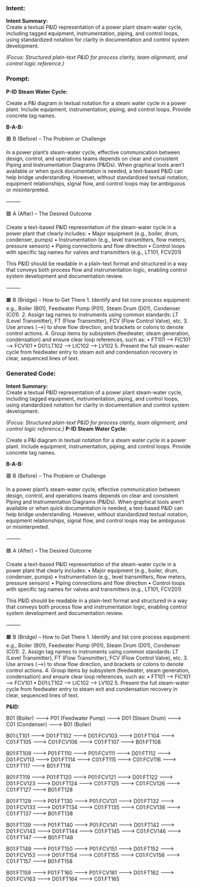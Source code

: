 ### Intent:
**Intent Summary:**  
Create a textual P&ID representation of a power plant steam-water cycle, including tagged equipment, instrumentation, piping, and control loops, using standardized notation for clarity in documentation and control system development.  

*(Focus: Structured plain-text P&ID for process clarity, team alignment, and control logic reference.)*

### Prompt:
**P-ID Steam Water Cycle:**

Create a P&I diagram in textual notation for a steam water cycle in a power plant. Include equipment, instrumentation, piping, and control loops. Provide concrete tag names.


**B-A-B:**

🟥 B (Before) – The Problem or Challenge

In a power plant’s steam-water cycle, effective communication between design, control, and operations teams depends on clear and consistent Piping and Instrumentation Diagrams (P&IDs). When graphical tools aren’t available or when quick documentation is needed, a text-based P&ID can help bridge understanding. However, without standardized textual notation, equipment relationships, signal flow, and control loops may be ambiguous or misinterpreted.

⸻

🟩 A (After) – The Desired Outcome

Create a text-based P&ID representation of the steam-water cycle in a power plant that clearly includes:
	•	Major equipment (e.g., boiler, drum, condenser, pumps)
	•	Instrumentation (e.g., level transmitters, flow meters, pressure sensors)
	•	Piping connections and flow direction
	•	Control loops with specific tag names for valves and transmitters (e.g., LT101, FCV201)

This P&ID should be readable in a plain-text format and structured in a way that conveys both process flow and instrumentation logic, enabling control system development and documentation review.

⸻

🟧 B (Bridge) – How to Get There
	1.	Identify and list core process equipment: e.g., Boiler (B01), Feedwater Pump (P01), Steam Drum (D01), Condenser (C01).
	2.	Assign tag names to instruments using common standards: LT (Level Transmitter), FT (Flow Transmitter), FCV (Flow Control Valve), etc.
	3.	Use arrows (-->) to show flow direction, and brackets or colons to denote control actions.
	4.	Group items by subsystem (feedwater, steam generation, condensation) and ensure clear loop references, such as:
	•	FT101 --> FIC101 --> FCV101
	•	D01:LT102 --> LIC102 --> LV102
	5.	Present the full steam-water cycle from feedwater entry to steam exit and condensation recovery in clear, sequenced lines of text.

### Generated Code:
**Intent Summary:**  
Create a textual P&ID representation of a power plant steam-water cycle, including tagged equipment, instrumentation, piping, and control loops, using standardized notation for clarity in documentation and control system development.  

*(Focus: Structured plain-text P&ID for process clarity, team alignment, and control logic reference.)*
**P-ID Steam Water Cycle:**

Create a P&I diagram in textual notation for a steam water cycle in a power plant. Include equipment, instrumentation, piping, and control loops. Provide concrete tag names.


**B-A-B:**

🟥 B (Before) – The Problem or Challenge

In a power plant’s steam-water cycle, effective communication between design, control, and operations teams depends on clear and consistent Piping and Instrumentation Diagrams (P&IDs). When graphical tools aren’t available or when quick documentation is needed, a text-based P&ID can help bridge understanding. However, without standardized textual notation, equipment relationships, signal flow, and control loops may be ambiguous or misinterpreted.

⸻

🟩 A (After) – The Desired Outcome

Create a text-based P&ID representation of the steam-water cycle in a power plant that clearly includes:
	•	Major equipment (e.g., boiler, drum, condenser, pumps)
	•	Instrumentation (e.g., level transmitters, flow meters, pressure sensors)
	•	Piping connections and flow direction
	•	Control loops with specific tag names for valves and transmitters (e.g., LT101, FCV201)

This P&ID should be readable in a plain-text format and structured in a way that conveys both process flow and instrumentation logic, enabling control system development and documentation review.

⸻

🟧 B (Bridge) – How to Get There
	1.	Identify and list core process equipment: e.g., Boiler (B01), Feedwater Pump (P01), Steam Drum (D01), Condenser (C01).
	2.	Assign tag names to instruments using common standards: LT (Level Transmitter), FT (Flow Transmitter), FCV (Flow Control Valve), etc.
	3.	Use arrows (-->) to show flow direction, and brackets or colons to denote control actions.
	4.	Group items by subsystem (feedwater, steam generation, condensation) and ensure clear loop references, such as:
	•	FT101 --> FIC101 --> FCV101
	•	D01:LT102 --> LIC102 --> LV102
	5.	Present the full steam-water cycle from feedwater entry to steam exit and condensation recovery in clear, sequenced lines of text.  

**P&ID:**

B01 (Boiler) ---> P01 (Feedwater Pump) ---> D01 (Steam Drum) ---> C01 (Condenser) ---> B01 (Boiler)

B01:LT101 ---> D01:FT102 ---> D01:FCV103 ---> D01:FT104 ---> C01:FT105 ---> C01:FCV106 ---> C01:FT107 ---> B01:FT108

B01:FT109 ---> P01:FT110 ---> P01:FCV111 ---> D01:FT112 ---> D01:FCV113 ---> D01:FT114 ---> C01:FT115 ---> C01:FCV116 ---> C01:FT117 ---> B01:FT118

B01:FT119 ---> P01:FT120 ---> P01:FCV121 ---> D01:FT122 ---> D01:FCV123 ---> D01:FT124 ---> C01:FT125 ---> C01:FCV126 ---> C01:FT127 ---> B01:FT128

B01:FT129 ---> P01:FT130 ---> P01:FCV131 ---> D01:FT132 ---> D01:FCV133 ---> D01:FT134 ---> C01:FT135 ---> C01:FCV136 ---> C01:FT137 ---> B01:FT138

B01:FT139 ---> P01:FT140 ---> P01:FCV141 ---> D01:FT142 ---> D01:FCV143 ---> D01:FT144 ---> C01:FT145 ---> C01:FCV146 ---> C01:FT147 ---> B01:FT148

B01:FT149 ---> P01:FT150 ---> P01:FCV151 ---> D01:FT152 ---> D01:FCV153 ---> D01:FT154 ---> C01:FT155 ---> C01:FCV156 ---> C01:FT157 ---> B01:FT158

B01:FT159 ---> P01:FT160 ---> P01:FCV161 ---> D01:FT162 ---> D01:FCV163 ---> D01:FT164 ---> C01:FT165
